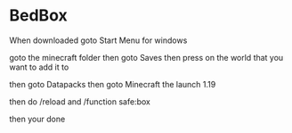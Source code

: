 # BedBox

When downloaded goto Start Menu for windows

goto the minecraft folder then goto Saves then press on the world that you want to add it to

then goto Datapacks then goto Minecraft the launch 1.19

then do /reload and /function safe:box

then your done
